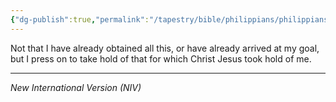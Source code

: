 ```yaml
---
{"dg-publish":true,"permalink":"/tapestry/bible/philippians/philippians-3-12/","title":"Philippians 3:12","tags":["bible-verse","bible-verse"],"dgHomeLink":true,"dgShowLocalGraph":true,"dgEnableSearch":true}
---
```


Not that I have already obtained all this, or have already arrived at my goal, but I press on to take hold of that for which Christ Jesus took hold of me.

---
*New International Version (NIV)*

